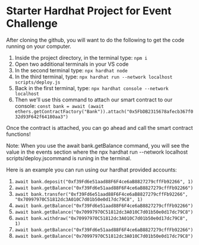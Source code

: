 # Starter Hardhat Project for Event Challenge

After cloning the github, you will want to do the following to get the code running on your computer.

1. Inside the project directory, in the terminal type: `npm i`
2. Open two additional terminals in your VS code
3. In the second terminal type: `npx hardhat node`
4. In the third terminal, type: `npx hardhat run --network localhost scripts/deploy.js`
5. Back in the first terminal, type: `npx hardhat console --network localhost`
6. Then we'll use this command to attach our smart contract to our console: 
   `const bank = await (await ethers.getContractFactory("Bank")).attach("0x5FbDB2315678afecb367f032d93F642f64180aa3")`
   
Once the contract is attached, you can go ahead and call the smart contract functions!

Note: When you use the await bank.getBalance command, you will see the value in the events section where the npx hardhat run --network localhost scripts/deploy.jscommand is runing in the terminal.

Here is an example you can run using our hardhat provided accounts:

  1. `await bank.deposit("0xf39Fd6e51aad88F6F4ce6aB8827279cffFb92266", 1)`
  2. `await bank.getBalance("0xf39Fd6e51aad88F6F4ce6aB8827279cffFb92266")`
  3. `await bank.transfer("0xf39Fd6e51aad88F6F4ce6aB8827279cffFb92266", "0x70997970C51812dc3A010C7d01b50e0d17dc79C8", 1)`
  4. `await bank.getBalance("0xf39Fd6e51aad88F6F4ce6aB8827279cffFb92266")`
  5. `await bank.getBalance("0x70997970C51812dc3A010C7d01b50e0d17dc79C8")`
  6. `await bank.withdraw("0x70997970C51812dc3A010C7d01b50e0d17dc79C8", 1)`
  7. `await bank.getBalance("0xf39Fd6e51aad88F6F4ce6aB8827279cffFb92266")`
  8. `await bank.getBalance("0x70997970C51812dc3A010C7d01b50e0d17dc79C8")`
